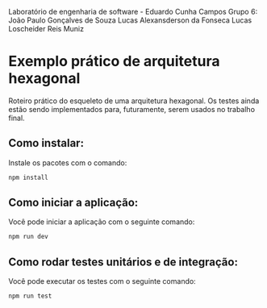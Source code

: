 Laboratório de engenharia de software - Eduardo Cunha Campos
Grupo 6:
João Paulo Gonçalves de Souza
Lucas Alexansderson da Fonseca
Lucas Loscheider Reis Muniz

# Exemplo prático de arquitetura hexagonal

Roteiro prático do esqueleto de uma arquitetura hexagonal. Os testes ainda estão sendo implementados para, futuramente, serem usados no trabalho final.

## Como instalar:
Instale os pacotes com o comando:
```bash
npm install
```

## Como iniciar a aplicação:
Você pode iniciar a aplicação com o seguinte comando:
```bash
npm run dev
```

## Como rodar testes unitários e de integração:
Você pode executar os testes com o seguinte comando:
```bash
npm run test
```
